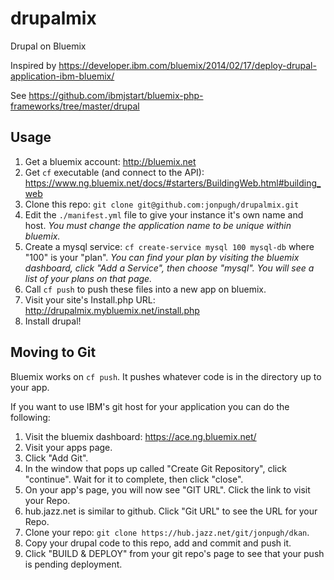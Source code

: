 drupalmix
=========

Drupal on Bluemix

Inspired by https://developer.ibm.com/bluemix/2014/02/17/deploy-drupal-application-ibm-bluemix/

See https://github.com/ibmjstart/bluemix-php-frameworks/tree/master/drupal

Usage
-----

1. Get a bluemix account: http://bluemix.net
2. Get `cf` executable (and connect to the API): https://www.ng.bluemix.net/docs/#starters/BuildingWeb.html#building_web
3. Clone this repo: `git clone git@github.com:jonpugh/drupalmix.git`
4. Edit the `./manifest.yml` file to give your instance it's own name and host. *You must change the application name to be unique within bluemix.*
5. Create a mysql service: `cf create-service mysql 100 mysql-db` where "100" is your "plan". *You can find your plan by visiting the bluemix dashboard, click "Add a Service", then choose "mysql".  You will see a list of your plans on that page.*
5. Call `cf push` to push these files into a new app on bluemix.
6. Visit your site's Install.php URL: http://drupalmix.mybluemix.net/install.php
7. Install drupal!

Moving to Git
-------------

Bluemix works on `cf push`.  It pushes whatever code is in the directory up to your app.

If you want to use IBM's git host for your application you can do the following:

1. Visit the bluemix dashboard: https://ace.ng.bluemix.net/
2. Visit your apps page.
3. Click "Add Git".
4. In the window that pops up called "Create Git Repository", click "continue". Wait for it to complete, then click "close".
5. On your app's page, you will now see "GIT URL".  Click the link to visit your Repo.  
6. hub.jazz.net is similar to github.  Click "Git URL" to see the URL for your Repo.  
7. Clone your repo: `git clone https://hub.jazz.net/git/jonpugh/dkan`.
8. Copy your drupal code to this repo, add and commit and push it.
9. Click "BUILD & DEPLOY" from your git repo's page to see that your push is pending deployment.

